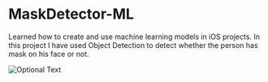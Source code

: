 # MaskDetector-ML
Learned how to create and use machine learning models in iOS projects. In this project I have used Object Detection to detect whether the person has mask on his face or not.

![Optional Text](../main/myFolder/maskimage.png)
